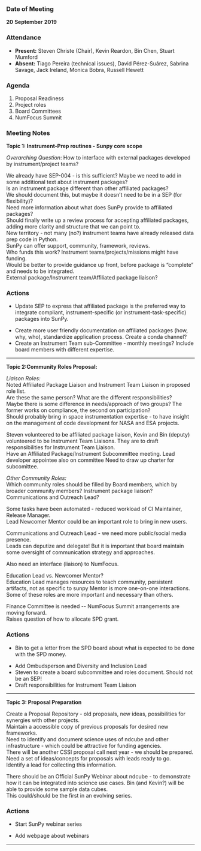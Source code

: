 ### Date of Meeting

**20** **September** **2019**

### Attendance

- **Present:** Steven Christe (Chair), Kevin Reardon, Bin Chen, Stuart Mumford
- **Absent:** Tiago Pereira (technical issues), David Pérez-Suárez, Sabrina Savage, Jack Ireland, Monica Bobra, Russell Hewett

### Agenda

1. Proposal Readiness
1. Project roles
1. Board Committees
1. NumFocus Summit

### Meeting Notes

**Topic 1: Instrument-Prep routines - Sunpy core scope**

_Overarching Question_: How to interface with external packages developed by instrument/project teams?<BR>

We already have SEP-004 - is this sufficient? Maybe we need to add in some additional text about instrument packages?<BR>
Is an instrument package different than other affiliated packages? <BR>
We should document this, but maybe it doesn’t need to be in a SEP (for flexibility)?<BR>
Need more information about what does SunPy provide to affiliated packages?<BR>
Should finally write up a review process for accepting affiliated packages, adding more clarity and structure that we can point to.<BR>
New territory - not many (no?) instrument teams have already released data prep code in Python.<BR>
SunPy can offer support, community, framework, reviews.<BR>
Who funds this work? Instrument teams/projects/missions might have funding.<BR>
Would be better to provide guidance up front, before package is “complete” and needs to be integrated.<BR>
External package/Instrument team/Affiliated package liaison?<BR>

### Actions

* Update SEP to express that affiliated package is the preferred way to integrate compliant, instrument-specific (or instrument-task-specific) packages into SunPy.
- Create more user friendly documentation on affiliated packages (how, why, who), standardize application process. Create a conda channel?
- Create an Instrument Team sub-Committee - monthly meetings? Include board members with different expertise.

***

**Topic 2:Community Roles Proposal:**

_Liaison Roles:_ <BR>
Noted Affiliated Package Liaison and Instrument Team Liaison in proposed role list.<BR>
Are these the same person? What are the different responsibilities?<BR>
Maybe there is some difference in needs/approach of two groups? The former works on compliance, the second on participation?<BR>
Should probably bring in space instrumentation expertise - to have insight on the management of code development for NASA and ESA projects.<BR>

Steven volunteered to be affiliated package liaison, Kevin and Bin (deputy) volunteered to be Instrument Team Liaisons. They are to draft responsibilities for Instrument Team Liaison.<BR>
Have an Affiliated Package/Instrument Subcommittee meeting. Lead developer appointee also on committee
Need to draw up charter for subcomittee.

_Other Community Roles:_ <BR>
Which community roles should be filled by Board members, which by broader community members? Instrument package liaison? Communications and Outreach Lead?<BR>

Some tasks have been automated - reduced workload of CI Maintainer, Release Manager.<BR>
Lead Newcomer Mentor could be an important role to bring in new users.<BR>

Communications and Outreach Lead - we need more public/social media presence.<BR>
Leads can deputize and delegate! But it is important that board maintain some oversight of communication strategy and approaches.<BR>

Also need an interface (liaison) to NumFocus. <BR>

Education Lead vs. Newcomer Mentor?<BR>
Education Lead manages resources to teach community, persistent artifacts, not as specific to sunpy
Mentor is more one-on-one interactions.<BR>
Some of these roles are more important and necessary than others.<BR>

Finance Committee is needed -- NumFocus Summit arrangements are moving forward.<BR>
Raises question of how to allocate SPD grant.

### Actions

* Bin to get a letter from the SPD board about what is expected to be done with the SPD money.
- Add Ombudsperson and Diversity and Inclusion Lead
- Steven to create a board subcommittee and roles document. Should not be an SEP!
- Draft responsibilities for Instrument Team Liaison

***

**Topic 3: Proposal Preparation**

Create a Proposal Repository - old proposals, new ideas, possibilities for synergies with other projects.<BR>
Maintain a accessible copy of previous proposals for desired new frameworks.<BR>
Need to identify and document science uses of ndcube and other infrastructure - which could be attractive for funding agencies.<BR>
There will be another CSSI proposal call next year - we should be prepared.<BR>
Need a set of ideas/concepts for proposals with leads ready to go.<BR>
Identify a lead for collecting this information.<BR>

There should be an Official SunPy Webinar about ndcube - to demonstrate how it can be integrated into science use cases. Bin (and Kevin?) will be able to provide some sample data cubes.<BR>
This could/should be the first in an evolving series.

### Actions

* Start SunPy webinar series
- Add webpage about webinars

***
